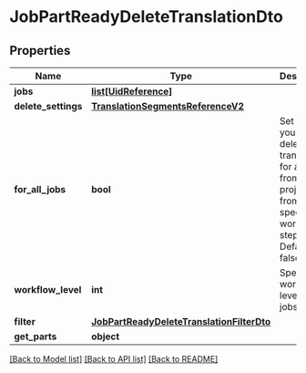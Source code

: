 # JobPartReadyDeleteTranslationDto

## Properties
Name | Type | Description | Notes
------------ | ------------- | ------------- | -------------
**jobs** | [**list[UidReference]**](UidReference.md) |  | [optional] 
**delete_settings** | [**TranslationSegmentsReferenceV2**](TranslationSegmentsReferenceV2.md) |  | [optional] 
**for_all_jobs** | **bool** | Set true if you want to delete translations for all jobs from project from specific workflow step.                Default: false | [optional] 
**workflow_level** | **int** | Specifies workflow level for all jobs | [optional] 
**filter** | [**JobPartReadyDeleteTranslationFilterDto**](JobPartReadyDeleteTranslationFilterDto.md) |  | [optional] 
**get_parts** | **object** |  | [optional] 

[[Back to Model list]](../README.md#documentation-for-models) [[Back to API list]](../README.md#documentation-for-api-endpoints) [[Back to README]](../README.md)

